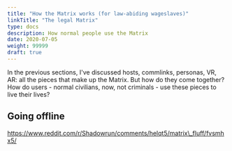 ```yaml
---
title: "How the Matrix works (for law-abiding wageslaves)"
linkTitle: "The legal Matrix"
type: docs
description: How normal people use the Matrix
date: 2020-07-05
weight: 99999
draft: true
---
```

In the previous sections, I've discussed hosts, commlinks, personas, VR, AR: all the pieces that make up the Matrix. But how do they come together? How do users - normal civilians, now, not criminals - use these pieces to live their lives? 




## Going offline

https://www.reddit.com/r/Shadowrun/comments/helqt5/matrix\_fluff/fvsmhx5/
